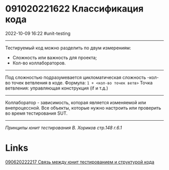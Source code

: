 # 091020221622 Классификация кода
2022-10-09 16:22
#unit-testing 
***
Тестируемый код можно разделить по двум измерениям: 
- Сложность или важность для проекта;
- Кол-во коллабораторов.
***
Под сложностью подразумевается цикломатическая сложность -кол-во точек ветвления в коде. Формула: `1 + <кол-во точек ветв>` 
Точка ветвления: управляющая конструкция (if и т.д.)
***
Коллаборатор - зависимость, которая является изменяемой или внепроцессной. Все объекты, которые нужно настроить или проверить во время тестирования SUT.
***
*Принципы юнит тестирования В. Хориков стр.148 г.6.1*
# Links
[090620222217 Связь между юнит тестированием и структурой кода](090620222217%20Связь%20между%20юнит%20тестированием%20и%20структурой%20кода.md)